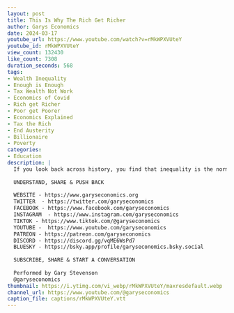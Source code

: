 ```yaml
---
layout: post
title: This Is Why The Rich Get Richer
author: Garys Economics
date: 2024-03-17
youtube_url: https://www.youtube.com/watch?v=rMkWPXVUteY
youtube_id: rMkWPXVUteY
view_count: 132430
like_count: 7308
duration_seconds: 568
tags:
- Wealth Inequality
- Enough is Enough
- Tax Wealth Not Work
- Economics of Covid
- Rich get Richer
- Poor get Poorer
- Economics Explained
- Tax the Rich
- End Austerity
- Billionaire
- Poverty
categories:
- Education
description: |
  If you look back across history, you find that inequality is the norm. After the second world war that changed, and there was a period of rising equality across the west. But rising inequality is back, unless we do something about it.
  
  UNDERSTAND, SHARE & PUSH BACK
  
  WEBSITE - https://www.garyseconomics.org
  TWITTER  - https://twitter.com/garyseconomics
  FACEBOOK - https://www.facebook.com/garyseconomics
  INSTAGRAM  - https://www.instagram.com/garyseconomics
  TIKTOK - https://www.tiktok.com/@garyseconomics
  YOUTUBE -  https://www.youtube.com/garyseconomics
  PATREON - https://patreon.com/garyseconomics
  DISCORD - https://discord.gg/vqME6WsPd7
  BLUESKY - https://bsky.app/profile/garyseconomics.bsky.social
  
  SUBSCRIBE, SHARE & START A CONVERSATION
  
  Performed by Gary Stevenson
  @garyseconomics
thumbnail: https://i.ytimg.com/vi_webp/rMkWPXVUteY/maxresdefault.webp
channel_url: https://www.youtube.com/@garyseconomics
caption_file: captions/rMkWPXVUteY.vtt
---
```

